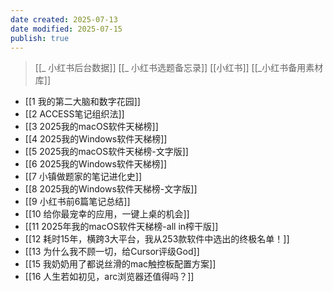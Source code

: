 ```yaml
---
date created: 2025-07-13
date modified: 2025-07-15
publish: true
---
```


> [[_ 小红书后台数据]]
> [[_ 小红书选题备忘录]]
> [[小红书]]
> [[_小红书备用素材库]]

- [[1 我的第二大脑和数字花园]]
- [[2 ACCESS笔记组织法]]
- [[3 2025我的macOS软件天梯榜]]
- [[4 2025我的Windows软件天梯榜]]
- [[5 2025我的macOS软件天梯榜-文字版]]
- [[6 2025我的Windows软件天梯榜]]
- [[7 小镇做题家的笔记进化史]]
- [[8 2025我的Windows软件天梯榜-文字版]]
- [[9 小红书前6篇笔记总结]]
- [[10 给你最宠幸的应用，一键上桌的机会]]
- [[11 2025年我的macOS软件天梯榜-all in榨干版]]
- [[12 耗时15年，横跨3大平台，我从253款软件中选出的终极名单！]]
- [[13 为什么我不顾一切，给Cursor评级God]]
- [[15 我奶奶用了都说丝滑的mac触控板配置方案]]
- [[16 人生若如初见，arc浏览器还值得吗？]]